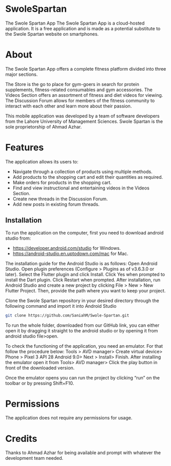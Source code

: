 # SwoleSpartan
The Swole Spartan App
The Swole Spartan App is a cloud-hosted application. 
It is a free application and is made as a potential substitute to the Swole Spartan website on smartphones.

# About
The Swole Spartan App offers a complete fitness platform divided into three major sections.

The Store is the go to place for gym-goers in search for protein supplements, fitness-related consumables and gym accessories. The Videos Section offers an assortment of fitness and diet videos for viewing. The Discussion Forum allows for members of the fitness community to interact with each other and learn more about their passion.

This mobile application was developed by a team of software developers from the Lahore University of Management Sciences. Swole Spartan is the sole proprietorship of Ahmad Azhar.

# Features
The application allows its users to:
- Navigate through a collection of products using multiple methods.
- Add products to the shopping cart and edit their quantities as required.
- Make orders for products in the shopping cart.
- Find and view instructional and entertaining videos in the Videos Section.
- Create new threads in the Discussion Forum.
- Add new posts in existing forum threads.

## Installation
To run the application on the computer, first you need to download android studio from:
- https://developer.android.com/studio for Windows.
- https://android-studio.en.uptodown.com/mac for Mac.

The installation guide for the Android Studio is as follows:
Open Android Studio.
Open plugin preferences (Configure > Plugins as of v3.6.3.0 or later).
Select the Flutter plugin and click Install.
Click Yes when prompted to install the Dart plugin.
Click Restart when prompted.
After installation, run Android Studio and create a new project by clicking File > New > New Flutter Project. Then, provide the path where you want to keep your project.

Clone the Swole Spartan repository in your desired directory through the following command and import it into Android Studio

```bash
git clone https://github.com/SaniahM/Swole-Spartan.git
```

To run the whole folder, downloaded from our GitHub link, you can either open it by dragging it straight to the android studio or by opening it from android studio file>open.

To check the functioning of the application, you need an emulator. For that follow the procedure below:
Tools > AVD manager> Create virtual device> Phone > Pixel 3 API 28 Android 9.0> Next > Install> Finish. After installing the emulator open it from Tools> AVD manager> Click the play button in front of the downloaded version.

Once the emulator opens you can run the project by clicking “run” on the toolbar or by pressing Shift+F10.

# Permissions
The application does not require any permissions for usage.

# Credits
Thanks to Ahmad Azhar for being available and prompt with whatever the development team needed.
